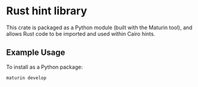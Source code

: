 # Rust hint library

This crate is packaged as a Python module (built with the Maturin tool), and allows Rust code to be imported and used within Cairo hints.

## Example Usage 

To install as a Python package:
```
maturin develop
```

